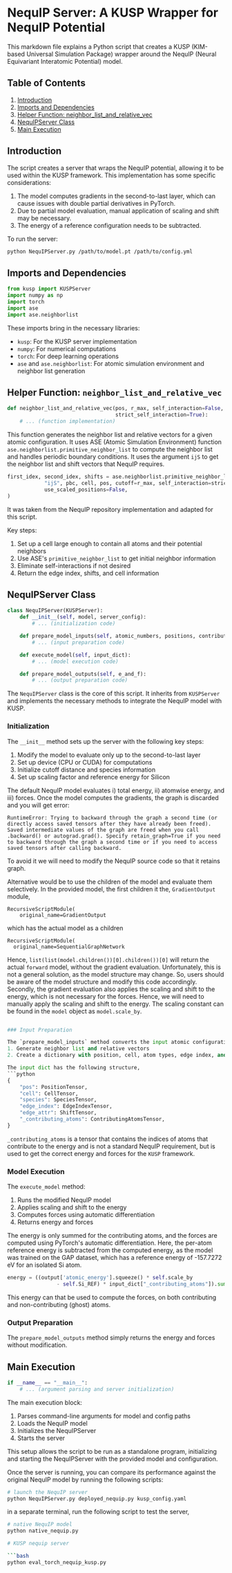 # NequIP Server: A KUSP Wrapper for NequIP Potential

This markdown file explains a Python script that creates a KUSP (KIM-based Universal Simulation Package) wrapper around the NequIP (Neural Equivariant Interatomic Potential) model. 

## Table of Contents

1. [Introduction](#introduction)
2. [Imports and Dependencies](#imports-and-dependencies)
3. [Helper Function: neighbor_list_and_relative_vec](#helper-function-neighbor_list_and_relative_vec)
4. [NequIPServer Class](#nequipserver-class)
5. [Main Execution](#main-execution)

## Introduction

The script creates a server that wraps the NequIP potential, allowing it to be used within the KUSP framework. This implementation has some specific considerations:

1. The model computes gradients in the second-to-last layer, which can cause issues with double partial derivatives in PyTorch.
2. Due to partial model evaluation, manual application of scaling and shift may be necessary.
3. The energy of a reference configuration needs to be subtracted.

To run the server:

```bash
python NequIPServer.py /path/to/model.pt /path/to/config.yml
```

## Imports and Dependencies

```python
from kusp import KUSPServer
import numpy as np
import torch
import ase
import ase.neighborlist
```

These imports bring in the necessary libraries:
- `kusp`: For the KUSP server implementation
- `numpy`: For numerical computations
- `torch`: For deep learning operations
- `ase` and `ase.neighborlist`: For atomic simulation environment and neighbor list generation

## Helper Function: `neighbor_list_and_relative_vec`

```python
def neighbor_list_and_relative_vec(pos, r_max, self_interaction=False, 
                                   strict_self_interaction=True):
    # ... (function implementation)
```

This function generates the neighbor list and relative vectors for a given atomic configuration. It uses ASE (Atomic Simulation Environment) function `ase.neighborlist.primitive_neighbor_list` to compute the neighbor list and handles periodic boundary conditions. It uses the argument `ijS` to get the neighbor list and shift vectors that NequIP requires.

```python
first_idex, second_idex, shifts = ase.neighborlist.primitive_neighbor_list(
            "ijS", pbc, cell, pos, cutoff=r_max, self_interaction=strict_self_interaction, 
            use_scaled_positions=False,
)
```

It was taken from the NequIP repository implementation and adapted for this script.

Key steps:
1. Set up a cell large enough to contain all atoms and their potential neighbors
2. Use ASE's `primitive_neighbor_list` to get initial neighbor information
3. Eliminate self-interactions if not desired
4. Return the edge index, shifts, and cell information

## NequIPServer Class

```python
class NequIPServer(KUSPServer):
    def __init__(self, model, server_config):
        # ... (initialization code)

    def prepare_model_inputs(self, atomic_numbers, positions, contributing_atoms):
        # ... (input preparation code)

    def execute_model(self, input_dict):
        # ... (model execution code)

    def prepare_model_outputs(self, e_and_f):
        # ... (output preparation code)
```

The `NequIPServer` class is the core of this script. It inherits from `KUSPServer` and implements the necessary methods to integrate the NequIP model with KUSP.

### Initialization

The `__init__` method sets up the server with the following key steps:
1. Modify the model to evaluate only up to the second-to-last layer
2. Set up device (CPU or CUDA) for computations
3. Initialize cutoff distance and species information
4. Set up scaling factor and reference energy for Silicon

The default NequIP model evaluates i) total energy, ii) atomwise energy, and iii) forces. Once the model computes the gradients, the graph is discarded and you will get error:
```text
RuntimeError: Trying to backward through the graph a second time (or directly access saved tensors after they have already been freed). Saved intermediate values of the graph are freed when you call .backward() or autograd.grad(). Specify retain_graph=True if you need to backward through the graph a second time or if you need to access saved tensors after calling backward.
```
To avoid it we will need to modify the NequIP source code so that it retains graph.

Alternative would be to use the children of the model and evaluate them selectively. In the provided model, the first children it the, `GradientOutput` module,
```
RecursiveScriptModule(
    original_name=GradientOutput
```
which has the actual model as a children
```
RecursiveScriptModule(
  original_name=SequentialGraphNetwork
```
Hence, `list(list(model.children())[0].children())[0]` will return the actual `forward` model, without the gradient evaluation. Unfortunately, this is not a general solution, as the model structure may change. So, users should be aware of the model structure and modify this code accordingly.
Secondly, the gradient evaluation also applies the scaling and shift to the energy, which is not necessary for the forces. Hence, we will need to manually apply the scaling and shift to the energy. The scaling constant can be found in the `model` object as `model.scale_by`.

```python

### Input Preparation

The `prepare_model_inputs` method converts the input atomic configuration into the format required by NequIP:
1. Generate neighbor list and relative vectors
2. Create a dictionary with position, cell, atom types, edge index, and edge cell shift information

The input dict has the following structure,
```python
{
    "pos": PositionTensor,
    "cell": CellTensor,
    "species": SpeciesTensor,
    "edge_index": EdgeIndexTensor,
    "edge_attr": ShiftTensor,
    "_contributing_atoms": ContributingAtomsTensor,
}
```

`_contributing_atoms` is a tensor that contains the indices of atoms that contribute to the energy and is not a standard NequIP requirement, but is used to get the correct energy and forces for the `KUSP` framework.

### Model Execution

The `execute_model` method:
1. Runs the modified NequIP model
2. Applies scaling and shift to the energy
3. Computes forces using automatic differentiation
4. Returns energy and forces

The energy is only summed for the contributing atoms, and the forces are computed using PyTorch's automatic differentiation. Here, the per-atom reference energy is subtracted from the computed energy, as the model was trained on the GAP dataset, which has a reference energy of -157.7272 eV for an isolated Si atom.

```python
energy = ((output['atomic_energy'].squeeze() * self.scale_by 
                - self.Si_REF) * input_dict["_contributing_atoms"]).sum()
```

This energy can that be used to compute the forces, on both contributing and non-contributing (ghost) atoms. 

### Output Preparation

The `prepare_model_outputs` method simply returns the energy and forces without modification.

## Main Execution

```python
if __name__ == "__main__":
    # ... (argument parsing and server initialization)
```

The main execution block:
1. Parses command-line arguments for model and config paths
2. Loads the NequIP model
3. Initializes the NequIPServer
4. Starts the server

This setup allows the script to be run as a standalone program, initializing and starting the NequIPServer with the provided model and configuration.

Once the server is running, you can compare its performance against the original NequIP model by running the following scripts:

```bash
# launch the NequIP server
python NequIPServer.py deployed_nequip.py kusp_config.yaml
```

in a separate terminal, run the following script to test the server,

```bash
# native NequIP model
python native_nequip.py

# KUSP nequip server

```bash
python eval_torch_nequip_kusp.py
```
